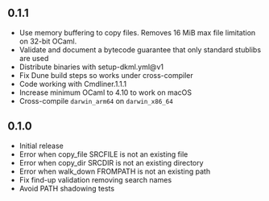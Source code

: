 ## 0.1.1

- Use memory buffering to copy files. Removes 16 MiB max file limitation on
  32-bit OCaml.
- Validate and document a bytecode guarantee that only standard stublibs are used
- Distribute binaries with setup-dkml.yml@v1
- Fix Dune build steps so works under cross-compiler
- Code working with Cmdliner.1.1.1
- Increase minimum OCaml to 4.10 to work on macOS
- Cross-compile `darwin_arm64` on `darwin_x86_64`

## 0.1.0

- Initial release
- Error when copy_file SRCFILE is not an existing file
- Error when copy_dir SRCDIR is not an existing directory
- Error when walk_down FROMPATH is not an existing path
- Fix find-up validation removing search names
- Avoid PATH shadowing tests
